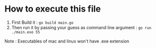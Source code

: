 # How to execute this file

1. First Build it : `go build main.go`
2. Then run it by passing your guess as command line argument : `go run ./main.exe 55`

Note : Executables of mac and linux won't have .exe extension
